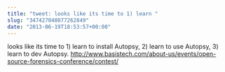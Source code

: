 ```yaml
---
title: "tweet: looks like its time to 1) learn "
slug: "347427048077262849"
date: "2013-06-19T18:53:57+00:00"
---
```

looks like its time to 1) learn to install Autopsy, 2) learn to use Autopsy, 3) learn to dev Autopsy. http://www.basistech.com/about-us/events/open-source-forensics-conference/contest/